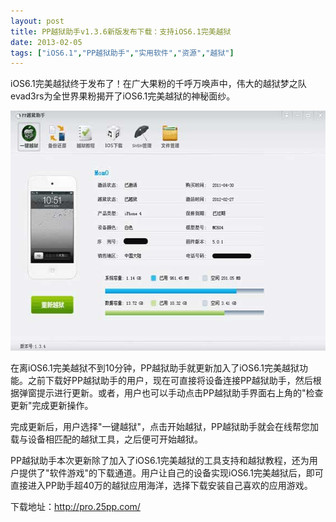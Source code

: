 ```yaml
---
layout: post
title: PP越狱助手v1.3.6新版发布下载：支持iOS6.1完美越狱		
date: 2013-02-05
tags: ["iOS6.1","PP越狱助手","实用软件","资源","越狱"]
---
```


iOS6.1完美越狱终于发布了！在广大果粉的千呼万唤声中，伟大的越狱梦之队evad3rs为全世界果粉揭开了iOS6.1完美越狱的神秘面纱。

<a href="http://www.saqqdy.com/download/pp-jailbreak-assistant-v1-3-6-new-release-download/attachment/pp-jailbreak-assistant-v1-3-6" rel="attachment wp-att-882"><img class="alignnone size-full wp-image-882" alt="PP-jailbreak-assistant-v1.3.6" src="PP-jailbreak-assistant-v1.3.6.jpg" width="577" height="384" /></a>

在离iOS6.1完美越狱不到10分钟，PP越狱助手就更新加入了iOS6.1完美越狱功能。之前下载好PP越狱助手的用户，现在可直接将设备连接PP越狱助手，然后根据弹窗提示进行更新。或者，用户也可以手动点击PP越狱助手界面右上角的"检查更新"完成更新操作。

完成更新后，用户选择"一键越狱"，点击开始越狱，PP越狱助手就会在线帮您加载与设备相匹配的越狱工具，之后便可开始越狱。

PP越狱助手本次更新除了加入了iOS6.1完美越狱的工具支持和越狱教程，还为用户提供了"软件游戏"的下载通道。用户让自己的设备实现iOS6.1完美越狱后，即可直接进入PP助手超40万的越狱应用海洋，选择下载安装自己喜欢的应用游戏。

下载地址：http://pro.25pp.com/		